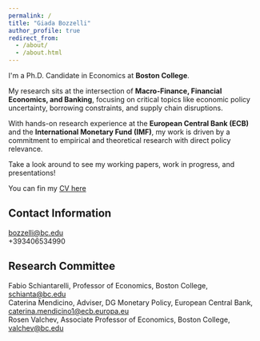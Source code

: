 ```yaml
---
permalink: /
title: "Giada Bozzelli"
author_profile: true
redirect_from: 
  - /about/
  - /about.html
---
```

I'm a Ph.D. Candidate in Economics at **Boston College**.

My research sits at the intersection of **Macro-Finance, Financial Economics, and Banking**, focusing on critical topics like economic policy uncertainty, borrowing constraints, and supply chain disruptions.

With hands-on research experience at the **European Central Bank (ECB)** and the **International Monetary Fund (IMF)**, my work is driven by a commitment to empirical and theoretical research with direct policy relevance.

Take a look around to see my working papers, work in progress, and presentations!

You can fin my [CV here](https://raw.github.com/Gimmibozz/gimmibozz.github.io/blob/master/files/paper1.pdf?raw=True)


## Contact Information
bozzelli@bc.edu <br>
+393406534990

## Research Committee
Fabio Schiantarelli, Professor of Economics, Boston College, [schianta@bc.edu](mailto:schianta@bc.edu)<br>
Caterina Mendicino, Adviser, DG Monetary Policy, European Central Bank, [caterina.mendicino1@ecb.europa.eu](mailto:caterina.mendicino1@ecb.europa.eu)<br>
Rosen Valchev, Associate Professor of Economics, Boston College, [valchev@bc.edu](mailto:valchev@bc.edu)<br>
